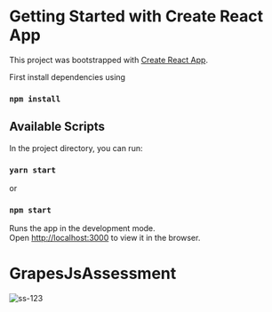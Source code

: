 # Getting Started with Create React App

This project was bootstrapped with [Create React App](https://github.com/facebook/create-react-app).

First install dependencies using

### `npm install`

## Available Scripts

In the project directory, you can run:

### `yarn start`
or 
### `npm start`

Runs the app in the development mode.\
Open [http://localhost:3000](http://localhost:3000) to view it in the browser.

# GrapesJsAssessment
![ss-123](https://user-images.githubusercontent.com/33723292/124817025-aad8a780-df82-11eb-826c-b9459451a0ea.png)

